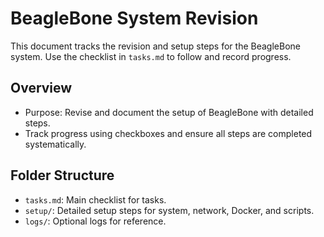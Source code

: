 # BeagleBone System Revision

This document tracks the revision and setup steps for the BeagleBone system. Use the checklist in `tasks.md` to follow and record progress.

## Overview

- Purpose: Revise and document the setup of BeagleBone with detailed steps.
- Track progress using checkboxes and ensure all steps are completed systematically.

## Folder Structure

- `tasks.md`: Main checklist for tasks.
- `setup/`: Detailed setup steps for system, network, Docker, and scripts.
- `logs/`: Optional logs for reference.
